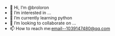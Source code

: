 - 👋 Hi, I’m @broloron
- 👀 I’m interested in ...
- 🌱 I’m currently learning python
- 💞️ I’m looking to collaborate on ...
- 📫 How to reach me:email--1039147480@qq.com

<!---
broloron/broloron is a ✨ special ✨ repository because its `README.md` (this file) appears on your GitHub profile.
You can click the Preview link to take a look at your changes.
--->
